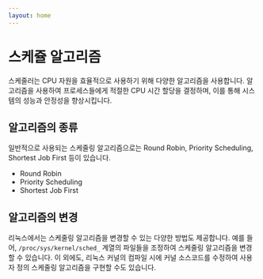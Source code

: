 ```yaml
---
layout: home
---
```


# 스케쥴 알고리즘
스케줄러는 CPU 자원을 효율적으로 사용하기 위해 다양한 알고리즘을 사용합니다. 
알고리즘을 사용하여 프로세스들에게 적절한 CPU 시간 할당을 결정하며, 이를 통해 시스템의 성능과 안정성을 향상시킵니다.

## 알고리즘의 종류
일반적으로 사용되는 스케줄링 알고리즘으로는 Round Robin, Priority Scheduling, Shortest Job First 등이 있습니다.  

* Round Robin
* Priority Scheduling
* Shortest Job First

## 알고리즘의 변경
리눅스에서는 스케줄링 알고리즘을 변경할 수 있는 다양한 방법도 제공합니다. 예를 들어, `/proc/sys/kernel/sched_` 계열의 파일들을 조정하여 스케줄링 알고리즘을 변경할 수 있습니다. 이 외에도, 리눅스 커널의 컴파일 시에 커널 소스코드를 수정하여 사용자 정의 스케줄링 알고리즘을 구현할 수도 있습니다.
